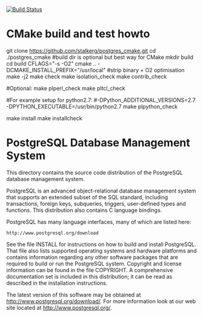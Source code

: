 [![Build Status](https://travis-ci.org/stalkerg/postgres_cmake.svg?branch=cmake)](https://travis-ci.org/stalkerg/postgres_cmake)

CMake build and test howto
=================
git clone https://github.com/stalkerg/postgres_cmake.git
cd ./postgres_cmake
#build dir is optional but best way for CMake
mkdir build
cd build
CFLAGS="-s -O2" cmake .. -DCMAKE_INSTALL_PREFIX="/usr/local"
#strip binary + O2 optimisation
make -j2
make check
make isolation_check
make contrib_check

#Optional:
make plperl_check
make pltcl_check

#For example setup for python2.7:
#-DPython_ADDITIONAL_VERSIONS=2.7 -DPYTHON_EXECUTABLE=/usr/bin/python2.7
make plpython_check

make install
make installcheck


PostgreSQL Database Management System
=====================================

This directory contains the source code distribution of the PostgreSQL
database management system.

PostgreSQL is an advanced object-relational database management system
that supports an extended subset of the SQL standard, including
transactions, foreign keys, subqueries, triggers, user-defined types
and functions.  This distribution also contains C language bindings.

PostgreSQL has many language interfaces, many of which are listed here:

	http://www.postgresql.org/download

See the file INSTALL for instructions on how to build and install
PostgreSQL.  That file also lists supported operating systems and
hardware platforms and contains information regarding any other
software packages that are required to build or run the PostgreSQL
system.  Copyright and license information can be found in the
file COPYRIGHT.  A comprehensive documentation set is included in this
distribution; it can be read as described in the installation
instructions.

The latest version of this software may be obtained at
http://www.postgresql.org/download/.  For more information look at our
web site located at http://www.postgresql.org/.
